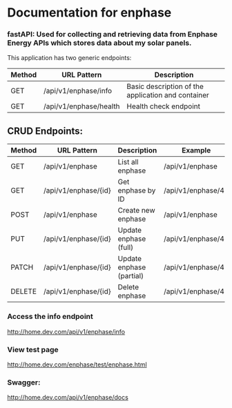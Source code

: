 # Documentation for enphase
### fastAPI: Used for collecting and retrieving data from Enphase Energy APIs which stores data about my solar panels.


This application has two generic endpoints:

| Method | URL Pattern           | Description             |
|--------|-----------------------|--------------------|
| GET    | /api/v1/enphase/info         | Basic description of the application and container     |
| GET    | /api/v1/enphase/health    | Health check endpoint     |



## CRUD Endpoints:
| Method | URL Pattern           | Description             | Example             |
|--------|-----------------------|--------------------|---------------------|
| GET    | /api/v1/enphase         | List all enphase     | /api/v1/enphase       |
| GET    | /api/v1/enphase/{id}    | Get enphase by ID     | /api/v1/enphase/42    |
| POST   | /api/v1/enphase         | Create new enphase    | /api/v1/enphase       |
| PUT    | /api/v1/enphase/{id}    | Update enphase (full) | /api/v1/enphase/42    |
| PATCH  | /api/v1/enphase/{id}    | Update enphase (partial) | /api/v1/enphase/42 |
| DELETE | /api/v1/enphase/{id}    | Delete enphase        | /api/v1/enphase/42    |


### Access the info endpoint
http://home.dev.com/api/v1/enphase/info

### View test page
http://home.dev.com/enphase/test/enphase.html

### Swagger:
http://home.dev.com/api/v1/enphase/docs